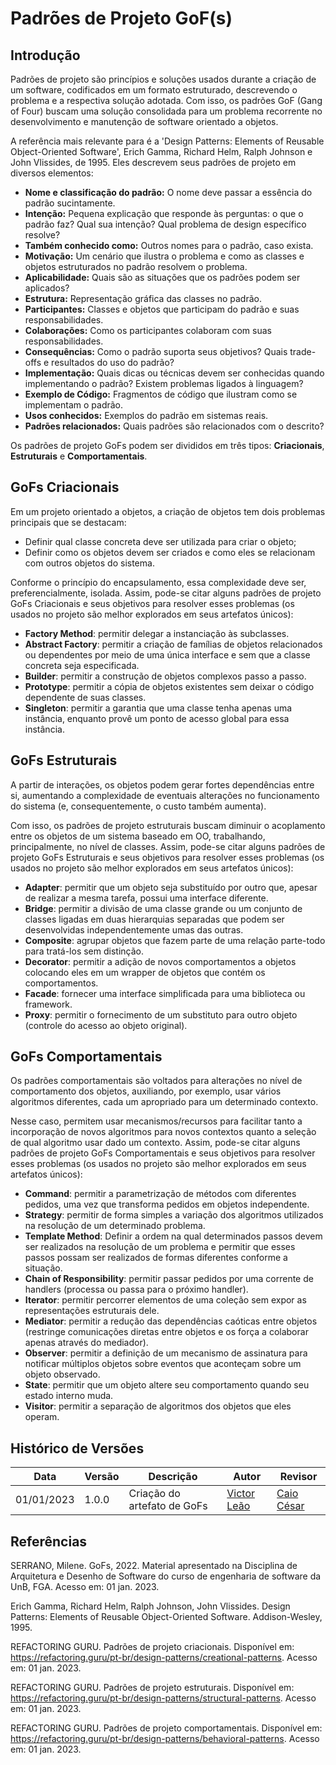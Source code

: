 # Padrões de Projeto GoF(s)

## Introdução

Padrões de projeto são princípios e soluções usados durante a criação de um software, codificados em um formato estruturado, descrevendo o problema e a respectiva solução adotada. Com isso, os padrões GoF (Gang of Four) buscam uma solução consolidada para um problema recorrente no desenvolvimento e manutenção de software orientado a objetos.

A referência mais relevante para é a 'Design Patterns: Elements of Reusable Object-Oriented Software', Erich Gamma, Richard Helm, Ralph Johnson e John Vlissides, de 1995. Eles descrevem seus padrões de projeto em diversos elementos:

- **Nome e classificação do padrão:** O nome deve passar a essência do padrão sucintamente.
- **Intenção:** Pequena explicação que responde às perguntas: o que o padrão faz? Qual sua intenção? Qual problema de design específico resolve?
- **Também conhecido como:** Outros nomes para o padrão, caso exista.
- **Motivação:** Um cenário que ilustra o problema e como as classes e objetos estruturados no padrão resolvem o problema.
- **Aplicabilidade:** Quais são as situações que os padrões podem ser aplicados?
- **Estrutura:** Representação gráfica das classes no padrão.
- **Participantes:** Classes e objetos que participam do padrão e suas responsabilidades.
- **Colaborações:** Como os participantes colaboram com suas responsabilidades.
- **Consequências:** Como o padrão suporta seus objetivos? Quais trade-offs e resultados do uso do padrão?
- **Implementação:** Quais dicas ou técnicas devem ser conhecidas quando implementando o padrão? Existem problemas ligados à linguagem?
- **Exemplo de Código:** Fragmentos de código que ilustram como se implementam o padrão.
- **Usos conhecidos:** Exemplos do padrão em sistemas reais.
- **Padrões relacionados:** Quais padrões são relacionados com o descrito?

Os padrões de projeto GoFs podem ser divididos em três tipos: **Criacionais**, **Estruturais** e **Comportamentais**.

## GoFs Criacionais

Em um projeto orientado a objetos, a criação de objetos tem dois problemas principais que se destacam:

- Definir qual classe concreta deve ser utilizada para criar o objeto;
- Definir como os objetos devem ser criados e como eles se relacionam com outros objetos do sistema.

Conforme o princípio do encapsulamento, essa complexidade deve ser, preferencialmente, isolada. Assim, pode-se citar alguns padrões de projeto GoFs Criacionais e seus objetivos para resolver esses problemas (os usados no projeto são melhor explorados em seus artefatos únicos):

- **Factory Method**: permitir delegar a instanciação às subclasses.
- **Abstract Factory**: permitir a criação de famílias de objetos relacionados ou dependentes por meio de uma única interface e sem que a classe concreta seja especificada.
- **Builder**: permitir a construção de objetos complexos passo a passo.
- **Prototype**: permitir a cópia de objetos existentes sem deixar o código dependente de suas classes.
- **Singleton**: permitir a garantia que uma classe tenha apenas uma instância, enquanto provê um ponto de acesso global para essa instância.

## GoFs Estruturais

A partir de interações, os objetos podem gerar fortes dependências entre si, aumentando a complexidade de eventuais alterações no funcionamento do sistema (e, consequentemente, o custo também aumenta).

Com isso, os padrões de projeto estruturais buscam diminuir o acoplamento entre os objetos de um sistema baseado em OO, trabalhando, principalmente, no nível de classes. Assim, pode-se citar alguns padrões de projeto GoFs Estruturais e seus objetivos para resolver esses problemas (os usados no projeto são melhor explorados em seus artefatos únicos):

- **Adapter**: permitir que um objeto seja substituído por outro que, apesar de realizar a mesma tarefa, possui uma interface diferente.
- **Bridge**: permitir a divisão de uma classe grande ou um conjunto de classes ligadas em duas hierarquias separadas que podem ser desenvolvidas independentemente umas das outras.
- **Composite**: agrupar objetos que fazem parte de uma relação parte-todo para tratá-los sem distinção.
- **Decorator**: permitir a adição de novos comportamentos a objetos colocando eles em um wrapper de objetos que contém os comportamentos.
- **Facade**: fornecer uma interface simplificada para uma biblioteca ou framework.
- **Proxy**: permitir o fornecimento de um substituto para outro objeto (controle do acesso ao objeto original).

## GoFs Comportamentais

Os padrões comportamentais são voltados para alterações no nível de comportamento dos objetos, auxiliando, por exemplo, usar vários algoritmos diferentes, cada um apropriado para um determinado contexto.

Nesse caso, permitem usar mecanismos/recursos para facilitar tanto a incorporação de novos algoritmos para novos contextos quanto a seleção de qual algoritmo usar dado um contexto. Assim, pode-se citar alguns padrões de projeto GoFs Comportamentais e seus objetivos para resolver esses problemas (os usados no projeto são melhor explorados em seus artefatos únicos): 

- **Command**: permitir a parametrização de métodos com diferentes pedidos, uma vez que transforma pedidos em objetos independente. 
- **Strategy**: permitir de forma simples a variação dos algoritmos utilizados na resolução de um determinado problema.
- **Template Method**: Definir a ordem na qual determinados passos devem ser realizados na resolução de um problema e permitir que esses passos possam ser realizados de formas diferentes conforme a situação.
- **Chain of Responsibility**: permitir passar pedidos por uma corrente de handlers (processa ou passa para o próximo handler).
- **Iterator**: permitir percorrer elementos de uma coleção sem expor as representações estruturais dele.
- **Mediator**: permitir a redução das dependências caóticas entre objetos (restringe comunicações diretas entre objetos e os força a colaborar apenas através do mediador).
- **Observer**: permitir a definição de um mecanismo de assinatura para notificar múltiplos objetos sobre eventos que aconteçam sobre um objeto observado.
- **State**: permitir que um objeto altere seu comportamento quando seu estado interno muda.
- **Visitor**: permitir a separação de algoritmos dos objetos que eles operam.

## Histórico de Versões

|    Data    | Versão |            Descrição           |       Autor     |    Revisor    |
|  --------  |  ----  |            ----------          | --------------- |    -------    |
| 01/01/2023 |  1.0.0 |  Criação do artefato de GoFs | [Victor Leão](https://github.com/victorleaoo) | [Caio César](https://github.com/oCaioOliveira) |

## Referências
SERRANO, Milene. GoFs, 2022. Material apresentado na Disciplina de Arquitetura e Desenho de Software do curso de engenharia de software da UnB, FGA. Acesso em: 01 jan. 2023.

Erich Gamma, Richard Helm, Ralph Johnson, John Vlissides. Design Patterns: Elements of Reusable Object-Oriented Software. Addison-Wesley, 1995.

REFACTORING GURU. Padrões de projeto criacionais. Disponível em: https://refactoring.guru/pt-br/design-patterns/creational-patterns. Acesso em: 01 jan. 2023.

REFACTORING GURU. Padrões de projeto estruturais. Disponível em: https://refactoring.guru/pt-br/design-patterns/structural-patterns. Acesso em: 01 jan. 2023.

REFACTORING GURU. Padrões de projeto comportamentais. Disponível em: https://refactoring.guru/pt-br/design-patterns/behavioral-patterns. Acesso em: 01 jan. 2023.
